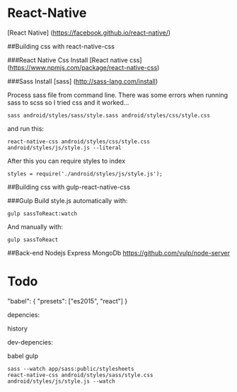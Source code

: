 # React-Native
[React Native] (https://facebook.github.io/react-native/)


##Building css with react-native-css

###React Native Css
Install [React native css] (https://www.npmjs.com/package/react-native-css)

###Sass
Install [sass] (http://sass-lang.com/install)

Process sass file from command line.
There was some errors when running sass to scss so I tried css and it worked...
``` shell
sass android/styles/sass/style.sass android/styles/css/style.css
```
and run this:
``` shell
react-native-css android/styles/css/style.css android/styles/js/style.js --literal
```

After this you can require styles to index
``` shell
styles = require('./android/styles/js/style.js');
```

##Building css with gulp-react-native-css

###Gulp
Build style.js automatically with:
``` shell
gulp sassToReact:watch
```
And manually with:
``` shell
gulp sassToReact
```

##Back-end
Nodejs Express MongoDb
https://github.com/vulp/node-server

# Todo
"babel": {
    "presets": ["es2015", "react"]
}

depencies:

history

dev-depencies:

babel
gulp

``` shell
sass --watch app/sass:public/stylesheets
react-native-css android/styles/sass/style.css android/styles/js/style.js --watch
```


